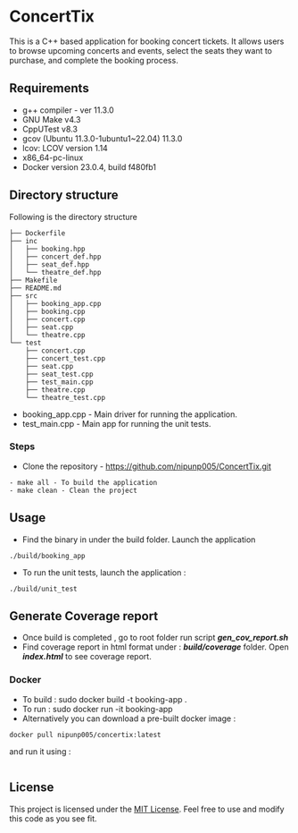 # ConcertTix
This is a C++ based application for booking concert tickets. It allows users to browse upcoming concerts and events, select the seats they want to purchase, and complete the booking process.

## Requirements
- g++ compiler - ver 11.3.0
- GNU Make v4.3
- CppUTest v8.3
- gcov (Ubuntu 11.3.0-1ubuntu1~22.04) 11.3.0
- lcov: LCOV version 1.14
- x86_64-pc-linux
- Docker version 23.0.4, build f480fb1

## Directory structure

Following is the directory structure 
```
├── Dockerfile
├── inc
│   ├── booking.hpp
│   ├── concert_def.hpp
│   ├── seat_def.hpp
│   └── theatre_def.hpp
├── Makefile
├── README.md
├── src
│   ├── booking_app.cpp
│   ├── booking.cpp
│   ├── concert.cpp
│   ├── seat.cpp
│   └── theatre.cpp
└── test
    ├── concert.cpp
    ├── concert_test.cpp
    ├── seat.cpp
    ├── seat_test.cpp
    ├── test_main.cpp
    ├── theatre.cpp
    └── theatre_test.cpp

```
- booking_app.cpp - Main driver for running the application.
- test_main.cpp - Main app for running the unit tests.

### Steps 

- Clone the repository - https://github.com/nipunp005/ConcertTix.git
```
- make all - To build the application
- make clean - Clean the project

```

## Usage

- Find the binary in under the build folder. Launch the application 
```
./build/booking_app 

```
- To run the unit tests, launch the application :

``` 
./build/unit_test

```

## Generate Coverage report

- Once build is completed , go to root folder run script ***gen_cov_report.sh***
- Find coverage report in html format under : ***build/coverage*** folder. Open ***index.html*** to see coverage report.

### Docker

- To build : sudo docker build -t booking-app .
- To run   : sudo docker run -it booking-app 
- Alternatively you can download a pre-built docker image : 
```
docker pull nipunp005/concertix:latest 
```
and run it using : 

```docker run -it nipunp005/concertix
```

## License

This project is licensed under the [MIT License](https://opensource.org/licenses/MIT). Feel free to use and modify this code as you see fit.
